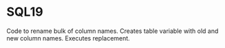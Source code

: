 # SQL19

Code to rename bulk of column names. 
Creates table variable with old and new column names.
Executes replacement.
